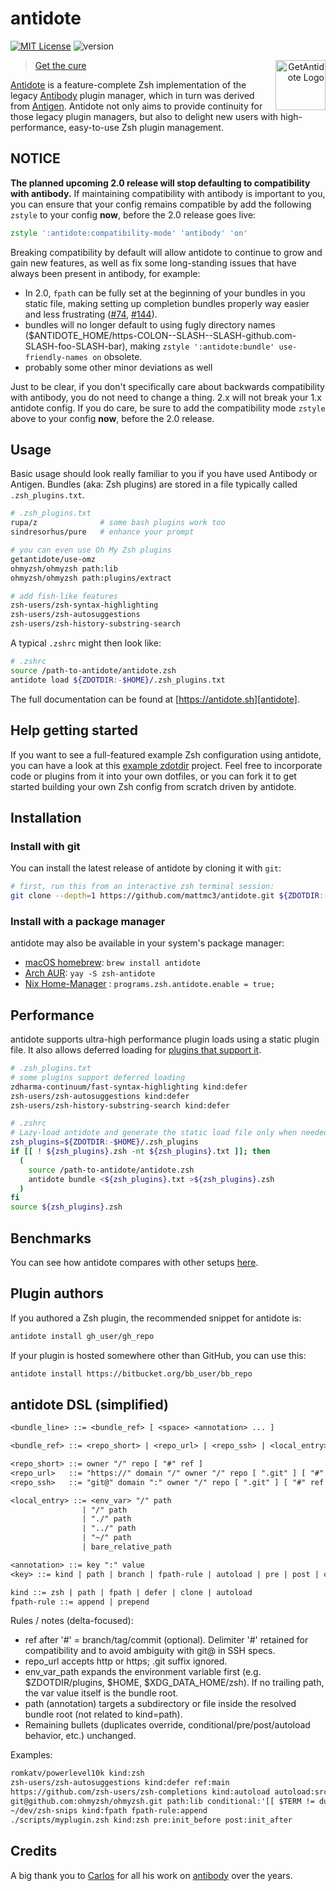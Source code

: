 # antidote

[![MIT License](https://img.shields.io/badge/license-MIT-007EC7.svg)](/LICENSE)
![version](https://img.shields.io/badge/version-v1.9.10-df5e88)

<a title="GetAntidote"
   href="https://antidote.sh"
   align="right">
<img align="right"
     height="80"
     alt="GetAntidote Logo"
     src="https://avatars.githubusercontent.com/u/101279220?s=80&v=4">
</a>

> [Get the cure][antidote]</blockquote>

[Antidote][antidote] is a feature-complete Zsh implementation of the legacy
[Antibody][antibody] plugin manager, which in turn was derived from [Antigen][antigen].
Antidote not only aims to provide continuity for those legacy plugin managers, but also
to delight new users with high-performance, easy-to-use Zsh plugin management.

## NOTICE

**The planned upcoming 2.0 release will stop defaulting to compatibility with
antibody.** If maintaining compatibility with antibody is important to you, you can
ensure that your config remains compatible by add the following `zstyle` to your config
**now**, before the 2.0 release goes live:

```zsh
zstyle ':antidote:compatibility-mode' 'antibody' 'on'
```

Breaking compatibility by default will allow antidote to continue to grow and gain new
features, as well as fix some long-standing issues that have always been present in
antibody, for example:

- In 2.0, `fpath` can be fully set at the beginning of your bundles in you static file,
  making setting up completion bundles properly way easier and less frustrating
  ([#74](https://github.com/mattmc3/antidote/discussions/74),
  [#144](https://github.com/mattmc3/antidote/issues/144)).
- bundles will no longer default to using fugly directory names
  ($ANTIDOTE_HOME/https-COLON--SLASH--SLASH-github.com-SLASH-foo-SLASH-bar), making
  `zstyle ':antidote:bundle' use-friendly-names on` obsolete.
- probably some other minor deviations as well

Just to be clear, if you don't specifically care about backwards compatibility with
antibody, you do not need to change a thing. 2.x will not break your 1.x antidote
config. If you do care, be sure to add the compatibility mode `zstyle` above to your
config **now**, before the 2.0 release.

## Usage

Basic usage should look really familiar to you if you have used Antibody or Antigen.
Bundles (aka: Zsh plugins) are stored in a file typically called `.zsh_plugins.txt`.

```zsh
# .zsh_plugins.txt
rupa/z              # some bash plugins work too
sindresorhus/pure   # enhance your prompt

# you can even use Oh My Zsh plugins
getantidote/use-omz
ohmyzsh/ohmyzsh path:lib
ohmyzsh/ohmyzsh path:plugins/extract

# add fish-like features
zsh-users/zsh-syntax-highlighting
zsh-users/zsh-autosuggestions
zsh-users/zsh-history-substring-search
```

A typical `.zshrc` might then look like:

```zsh
# .zshrc
source /path-to-antidote/antidote.zsh
antidote load ${ZDOTDIR:-$HOME}/.zsh_plugins.txt
```

The full documentation can be found at [https://antidote.sh][antidote].

## Help getting started

If you want to see a full-featured example Zsh configuration using antidote, you can
have a look at this [example zdotdir](https://github.com/getantidote/zdotdir) project.
Feel free to incorporate code or plugins from it into your own dotfiles, or you can fork
it to get started building your own Zsh config from scratch driven by antidote.

## Installation

### Install with git

You can install the latest release of antidote by cloning it with `git`:

```zsh
# first, run this from an interactive zsh terminal session:
git clone --depth=1 https://github.com/mattmc3/antidote.git ${ZDOTDIR:-$HOME}/.antidote
```

### Install with a package manager

antidote may also be available in your system's package manager:

- [macOS homebrew](https://formulae.brew.sh/formula/antidote): `brew install antidote`
- [Arch AUR](https://aur.archlinux.org/packages/zsh-antidote): `yay -S zsh-antidote`
- [Nix Home-Manager](https://mipmip.github.io/home-manager-option-search/?query=antidote) : `programs.zsh.antidote.enable = true;`

## Performance

antidote supports ultra-high performance plugin loads using a static plugin file.
It also allows deferred loading for [plugins that support it](https://github.com/romkatv/zsh-defer#caveats).

```zsh
# .zsh_plugins.txt
# some plugins support deferred loading
zdharma-continuum/fast-syntax-highlighting kind:defer
zsh-users/zsh-autosuggestions kind:defer
zsh-users/zsh-history-substring-search kind:defer
```

```zsh
# .zshrc
# Lazy-load antidote and generate the static load file only when needed
zsh_plugins=${ZDOTDIR:-$HOME}/.zsh_plugins
if [[ ! ${zsh_plugins}.zsh -nt ${zsh_plugins}.txt ]]; then
  (
    source /path-to-antidote/antidote.zsh
    antidote bundle <${zsh_plugins}.txt >${zsh_plugins}.zsh
  )
fi
source ${zsh_plugins}.zsh
```

## Benchmarks

You can see how antidote compares with other setups [here][benchmarks].

## Plugin authors

If you authored a Zsh plugin, the recommended snippet for antidote is:

```zsh
antidote install gh_user/gh_repo
```

If your plugin is hosted somewhere other than GitHub, you can use this:

```zsh
antidote install https://bitbucket.org/bb_user/bb_repo
```

## antidote DSL (simplified)

```txt
<bundle_line> ::= <bundle_ref> [ <space> <annotation> ... ]

<bundle_ref> ::= <repo_short> | <repo_url> | <repo_ssh> | <local_entry>

<repo_short> ::= owner "/" repo [ "#" ref ]
<repo_url>   ::= "https://" domain "/" owner "/" repo [ ".git" ] [ "#" ref ]
<repo_ssh>   ::= "git@" domain ":" owner "/" repo [ ".git" ] [ "#" ref ]

<local_entry> ::= <env_var> "/" path
                | "/" path
                | "./" path
                | "../" path
                | "~/" path
                | bare_relative_path

<annotation> ::= key ":" value
<key> ::= kind | path | branch | fpath-rule | autoload | pre | post | conditional

kind ::= zsh | path | fpath | defer | clone | autoload
fpath-rule ::= append | prepend
```

Rules / notes (delta-focused):

- ref after '#' = branch/tag/commit (optional). Delimiter '#' retained for compatibility and to avoid ambiguity with git@ in SSH specs.
- repo_url accepts http or https; .git suffix ignored.
- env_var_path expands the environment variable first (e.g. $ZDOTDIR/plugins, $HOME, $XDG_DATA_HOME/zsh). If no trailing path, the var value itself is the bundle root.
- path (annotation) targets a subdirectory or file inside the resolved bundle root (not related to kind=path).
- Remaining bullets (duplicates override, conditional/pre/post/autoload behavior, etc.) unchanged.

Examples:

```txt
romkatv/powerlevel10k kind:zsh
zsh-users/zsh-autosuggestions kind:defer ref:main
https://github.com/zsh-users/zsh-completions kind:autoload autoload:src fpath-rule:prepend
git@github.com:ohmyzsh/ohmyzsh.git path:lib conditional:'[[ $TERM != dumb ]]' kind:defer
~/dev/zsh-snips kind:fpath fpath-rule:append
./scripts/myplugin.zsh kind:zsh pre:init_before post:init_after
```

## Credits

A big thank you to [Carlos](https://github.com/caarlos0) for all his work on
[antibody] over the years.

[antigen]: https://github.com/zsh-users/antigen
[antibody]: https://github.com/getantibody/antibody
[antidote]: https://antidote.sh
[benchmarks]: https://github.com/romkatv/zsh-bench
